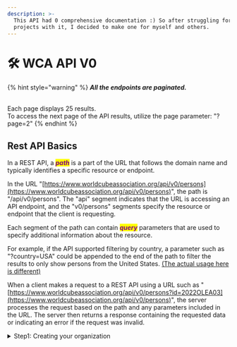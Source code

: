 ```yaml
---
description: >-
  This API had 0 comprehensive documentation :) So after struggling for many
  projects with it, I decided to make one for myself and others.
---
```


# 🛠 WCA API V0

{% hint style="warning" %}
_**All the endpoints are paginated.**_

\
Each page displays 25 results.\
To access the next page of the API results, utilize the page parameter: "?page=2"
{% endhint %}

## Rest API Basics

In a REST API, a _<mark style="color:purple;">**path**</mark>_ is a part of the URL that follows the domain name and typically identifies a specific resource or endpoint.&#x20;

In the URL "[https://www.worldcubeassociation.org/api/v0/persons](https://www.worldcubeassociation.org/api/v0/persons)", the path is "/api/v0/persons". The "api" segment indicates that the URL is accessing an API endpoint, and the "v0/persons" segments specify the resource or endpoint that the client is requesting.

Each segment of the path can contain _<mark style="color:purple;">**query**</mark>_ parameters that are used to specify additional information about the resource.

For example, if the API supported filtering by country, a parameter such as "?country=USA" could be appended to the end of the path to filter the results to only show persons from the United States. [(The actual usage here is different)](setting-permissions.md)

When a client makes a request to a REST API using a URL such as "[https://www.worldcubeassociation.org/api/v0/persons?id=2022OLEA03](https://www.worldcubeassociation.org/api/v0/persons)", the server processes the request based on the path and any parameters included in the URL. The server then returns a response containing the requested data or indicating an error if the request was invalid.

<details>

<summary>Step1: Creating your organization</summary>



</details>

